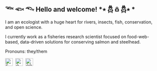 ## 𓆝 𓆟 𓆞 Hello and welcome! *٭  𓆣 𖢥 𓆣٭ *

I am an ecologist with a huge heart for rivers, insects, fish, conservation, and open science.

I currently work as a fisheries research scientist focused on food-web-based, data-driven solutions for conserving salmon and steelhead. 

Pronouns: they/them


<a href="mailto:elsa.toskey@noaa.gov"><img src="https://img.shields.io/badge/Gmail-D14836?style=for-the-badge&logo=gmail&logoColor=white" height="25" alt="Email" /></a>&nbsp;
<a href="https://scholar.google.com/citations?user=GcaX4lgAAAAJ](https://scholar.google.com/citations?user=W-rGuGUAAAAJ&hl=en"><img src="https://img.shields.io/badge/-Google%20Scholar-4285F4?logo=google-scholar&logoColor=white&style=for-the-badge&logoWidth=20" height="25" alt="Google Scholar" /></a>&nbsp;
<a href="https://orcid.org/my-orcid?orcid=0009-0004-3865-4365"><img src="https://img.shields.io/badge/-ORCID-A6CE39?style=for-the-badge&logo=ORCID&logoColor=white" height="25" alt="ORCID" /></a>&nbsp;

<!--

-->
